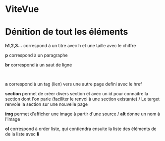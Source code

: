 # ViteVue


# Dénition de tout les éléments

<p><b>h1,2,3...</b> correspond à un titre avec h et une taille avec le chiffre<p>
<p><b>p</b> correspond à un paragraphe</p>
<p><b>br</b> correspond à un saut de ligne</p>
<br />
<p><b>a</b> correspond à un tag (lien) vers une autre page defini avec le href</p>
<p><b>section</b> permet de créer divers section et avec un id pour connaitre la section dont l'on parle (faciliter le renvoi à une section existante) / Le target renvoie la section sur une nouvelle page</p>
<p><b>img</b> permet d'afficher une image à partir d'une source / <b>alt</b> donne un nom à l'image</p>
<p><b>ol</b> correspond à order liste, qui contiendra ensuite la liste des éléments de de la liste avec <b>li</b></p>
<br />